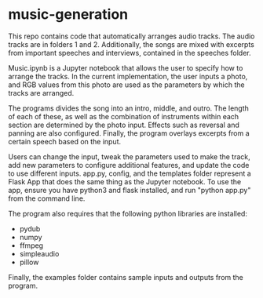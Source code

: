 # music-generation

This repo contains code that automatically arranges audio tracks. The audio tracks are in folders 1 and 2. Additionally, the songs are mixed with excerpts from important speeches and interviews, contained in the speeches folder. 

Music.ipynb is a Jupyter notebook that allows the user to specify how to arrange the tracks. In the current implementation, the user inputs a photo, and RGB values from this photo are used as the parameters by which the tracks are arranged. 

The programs divides the song into an intro, middle, and outro. The length of each of these, as well as the combination of instruments within each section are determined by the photo input. Effects such as reversal and panning are also configured. Finally, the program overlays excerpts from a certain speech based on the input. 

Users can change the input, tweak the parameters used to make the track, add new parameters to configure additional features, and update the code to use different inputs. app.py, config, and the templates folder represent a Flask App that does the same thing as the Jupyter notebook. To use the app, ensure you have python3 and flask installed, and run "python app.py" from the command line. 

The program also requires that the following python libraries are installed:

- pydub
- numpy
- ffmpeg
- simpleaudio
- pillow

Finally, the examples folder contains sample inputs and outputs from the program.
